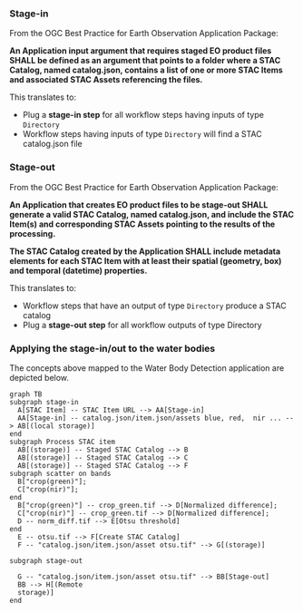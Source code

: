 

### Stage-in

From the OGC Best Practice for Earth Observation Application Package:

**An Application input argument that requires staged EO product files SHALL be defined as an argument that points to a folder where a STAC Catalog, named catalog.json, contains a list of one or more STAC Items and associated STAC Assets referencing the files.**

This translates to:

* Plug a **stage-in step** for all workflow steps having inputs of type `Directory`
* Workflow steps having inputs of type `Directory` will find a STAC catalog.json file

### Stage-out

From the OGC Best Practice for Earth Observation Application Package:

**An Application that creates EO product files to be stage-out SHALL generate a valid STAC Catalog, named catalog.json, and include the STAC Item(s) and corresponding STAC Assets pointing to the results of the processing.**

**The STAC Catalog created by the Application SHALL include metadata elements for each STAC Item with at least their spatial (geometry, box) and temporal (datetime) properties.**

This translates to:

* Workflow steps that have an output of type `Directory` produce a STAC catalog
* Plug a **stage-out step** for all workflow outputs of type Directory

### Applying the stage-in/out to the water bodies

The concepts above mapped to the Water Body Detection application are depicted below.

``` mermaid
graph TB
subgraph stage-in
  A[STAC Item] -- STAC Item URL --> AA[Stage-in]
  AA[Stage-in] -- catalog.json/item.json/assets blue, red,  nir ... --> AB[(local storage)]
end
subgraph Process STAC item
  AB[(storage)] -- Staged STAC Catalog --> B
  AB[(storage)] -- Staged STAC Catalog --> C
  AB[(storage)] -- Staged STAC Catalog --> F
subgraph scatter on bands
  B["crop(green)"];
  C["crop(nir)"];
end
  B["crop(green)"] -- crop_green.tif --> D[Normalized difference];
  C["crop(nir)"] -- crop_green.tif --> D[Normalized difference];
  D -- norm_diff.tif --> E[Otsu threshold]
end
  E -- otsu.tif --> F[Create STAC Catalog]
  F -- "catalog.json/item.json/asset otsu.tif" --> G[(storage)]

subgraph stage-out

  G -- "catalog.json/item.json/asset otsu.tif" --> BB[Stage-out] 
  BB --> H[(Remote 
  storage)]
end
```